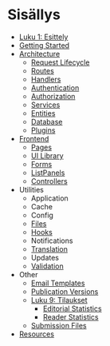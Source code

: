 # Sisällys

* [Luku 1: Esittely](.)
* [Getting Started](./getting-started)
* [Architecture](./architecture)
  * [Request Lifecycle](./architecture-request)
  * [Routes](./architecture-routes)
  * [Handlers](./architecture-handlers)
  * [Authentication](./architecture-authentication)
  * [Authorization](./architecture-authorization)
  * [Services](./architecture-services)
  * [Entities](./architecture-entities)
  * [Database](./architecture-database)
  * [Plugins](./architecture-plugins)
* [Frontend](./frontend)
  * [Pages](./frontend-pages)
  * [UI Library](./frontend-ui-library)
  * [Forms](./frontend-forms)
  * [ListPanels](./frontend-list-panels)
  * [Controllers](./frontend-controllers)
* Utilities
  * Application
  * Cache
  * Config
  * [Files](./utilities-files)
  * [Hooks](./utilities-hooks)
  * Notifications
  * [Translation](./utilities-translation)
  * Updates
  * [Validation](./utilities-validation)
* Other
  * [Email Templates](./email-templates)
  * [Publication Versions](./publication-versions)
  * [Luku 9: Tilaukset](./statistics)
    * [Editorial Statistics](./statistics-editorial)
    * [Reader Statistics](./statistics-reader)
  * [Submission Files](./submission-files)
* [Resources](./resources)